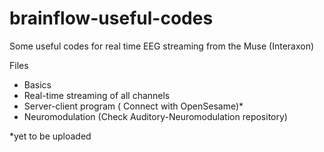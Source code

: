 # brainflow-useful-codes
Some useful codes for real time EEG streaming from the Muse (Interaxon) 

Files
- Basics
- Real-time streaming of all channels
- Server-client program ( Connect with OpenSesame)*
- Neuromodulation (Check Auditory-Neuromodulation repository)

*yet to be uploaded
